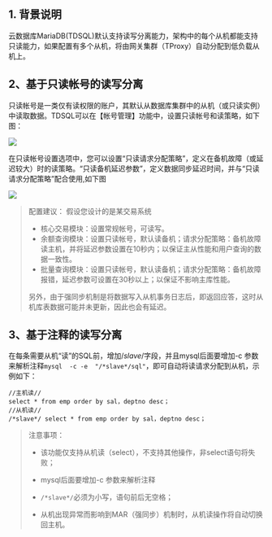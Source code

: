 ## 1. 背景说明
云数据库MariaDB(TDSQL)默认支持读写分离能力，架构中的每个从机都能支持只读能力，如果配置有多个从机，将由网关集群（TProxy）自动分配到低负载从机上。

## 2、基于只读帐号的读写分离
只读帐号是一类仅有读权限的账户，其默认从数据库集群中的从机（或只读实例）中读取数据。TDSQL可以在【帐号管理】功能中，设置只读帐号和读策略，如下图：

![](http://imgcache.tce.fsphere.cn/static/mc.qcloudimg.com/static/img/667143c40f947d2f7cb4f3af8c814d2c/image.png)

在只读帐号设置选项中，您可以设置“只读请求分配策略”，定义在备机故障（或延迟较大）时的读策略。“只读备机延迟参数”，定义数据同步延迟时间，并与“只读请求分配策略”配合使用,如下图

![](http://imgcache.tce.fsphere.cn/static/mc.qcloudimg.com/static/img/5a5a3df53530feb4232826bd19020216/image.png)

> 配置建议：
> 假设您设计的是某交易系统
> 
> - 核心交易模块：设置常规帐号，可读写。
> - 余额查询模块：设置只读帐号，默认读备机；请求分配策略：备机故障读主机，并将延迟参数设置在10秒内；以保证主从性能和用户查询的数据一致性。
> - 批量查询模块：设置只读帐号，默认读备机；请求分配策略：备机故障报错，延迟参数可设置在30秒以上；以保证不影响主库性能。
> 
> 另外，由于强同步机制是将数据写入从机事务日志后，即返回应答，这时从机库表数据可能并未更新，因此也会有延迟。


## 3、基于注释的读写分离
在每条需要从机“读”的SQL前，增加/*slave*/字段，并且mysql后面要增加-c 参数来解析注释`mysql  -c -e  "/*slave*/sql"`，即可自动将读请求分配到从机，示例如下：

```
//主机读//
select * from emp order by sal，deptno desc；
//从机读//
/*slave*/ select * from emp order by sal，deptno desc；
```


>注意事项：
>
>- 该功能仅支持从机读（select），不支持其他操作，非select语句将失败；
>
>- mysql后面要增加-c 参数来解析注释	
>
>- `/*slave*/`必须为小写，语句前后无空格；
>
>- 从机出现异常而影响到MAR（强同步）机制时，从机读操作将自动切换回主机。
